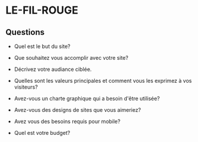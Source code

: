 # LE-FIL-ROUGE

## Questions

* Quel est le but du site?

* Que souhaitez vous accomplir avec votre site?

* Décrivez votre audiance ciblée.

* Quelles sont les valeurs principales et comment vous les exprimez à vos visiteurs?

* Avez-vous un charte graphique qui a besoin d'être utilisée?

* Avez-vous des designs de sites que vous aimeriez? 

* Avez vous des besoins requis pour mobile?

* Quel est votre budget?
